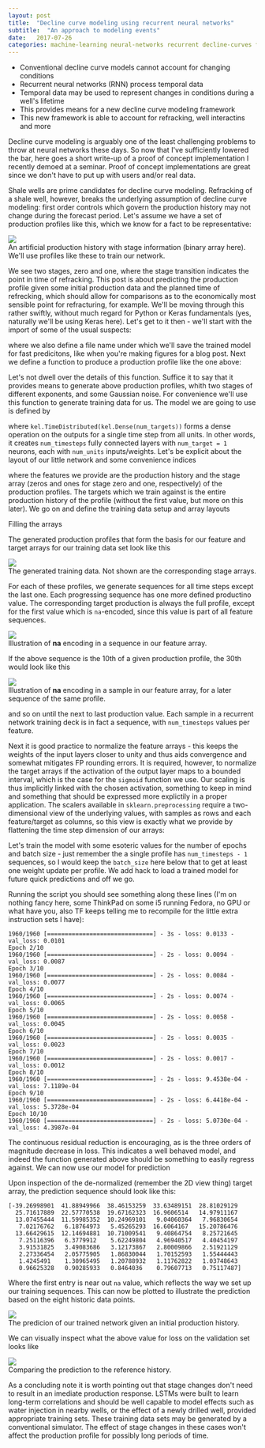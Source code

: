 ```yaml
---
layout: post
title:  "Decline curve modeling using recurrent neural networks"
subtitle:  "An approach to modeling events"
date:   2017-07-26
categories: machine-learning neural-networks recurrent decline-curves fracking
---
```


- Conventional decline curve models cannot account for changing conditions
- Recurrent neural networks (RNN) process temporal data
- Temporal data may be used to represent changes in conditions during a well's lifetime
- This provides means for a new decline curve modeling framework
- This new framework is able to account for refracking, well interactins and more

Decline curve modeling is arguably one of the least challenging problems to throw at neural networks these days. So now that I've sufficiently lowered the bar, here goes a short write-up of a proof of concept implementation I recently demoed at a seminar. Proof of concept implementations are great since we don't have to put up with users and/or real data.

Shale wells are prime candidates for decline curve modeling. Refracking of a shale well, however, breaks the underlying assumption of decline curve modeling: first order controls which govern the production history may not change during the forecast period. Let's assume we have a set of production profiles like this, which we know for a fact to be representative:

<div class="fig figcenter">
  <img src="/assets/profile_example.svg">
  <div class="figcaption">An artificial production history with stage information (binary array here). We'll use profiles like these to train our network.</div>
</div>

We see two stages, zero and one, where the stage transition indicates the point in time of refracking. 
This post is about predicting the production profile given some initial production data and the planned 
time of refrecking, which should allow for comparisons as to the economically most sensible point for refracturing, for example. We'll be moving through this rather swiftly, without much regard for Python or Keras fundamentals (yes, naturally we'll be using Keras here). Let's get to it then - we'll start with the import of some of the usual suspects:

<script src="https://gist.github.com/plang85/5b63fbd837b608ac3e50583ac2de1b63.js"></script>

where we also define a file name under which we'll save the trained model for fast predicitons, like when you're making figures for a blog post. Next we define a function to produce a production profile like the one above:

<script src="https://gist.github.com/plang85/845141802581bbad8117ade85b490883.js"></script>

Let's not dwell over the details of this function. Suffice it to say that it provides means to generate above 
production profiles, whith two stages of different exponents, and some Gaussian noise. For convenience 
we'll use this function to generate training data for us. The model we are going to use is defined by

<script src="https://gist.github.com/plang85/d0dab63233acc7775119283230c175c6.js"></script>

where `kel.TimeDistributed(kel.Dense(num_targets))` forms a dense operation on the outputs for a single time
step from all units. In other words, it creates `num_timesteps` fully connected layers with `num_target = 1` neurons, each with `num_units` inputs/weights. Let's be explicit about the layout of our little network and some convenience indices

<script src="https://gist.github.com/plang85/8ab00751dbc7a66cc3e477326392cd69.js"></script>

where the features we provide are the production history and the stage array (zeros and ones for stage zero and one, respectively) of the production profiles. The targets which we train against is the entire production history of the profile (without the first value, but more on this later). We go on and define the training data setup and array layouts

<script src="https://gist.github.com/plang85/23a8acee4ae83c87b6b831e3942b270e.js"></script>

Filling the arrays

<script src="https://gist.github.com/plang85/2fbeff720b23e6141887fbbc508baf28.js"></script>

The generated production profiles that form the basis for our feature and target arrays for our training data set look like this

<div class="fig figcenter">
  <img src="/assets/training_data.svg">
  <div class="figcaption">The generated training data. Not shown are the corresponding stage arrays.</div>
</div>

For each of these profiles, we generate sequences for all time steps except the last one. Each progressing sequence has one more defined productino value. The corresponding target production is always the full profile, except for the first value which is `na`-encoded, since this value is part of all feature sequences.

<div class="fig figcenter">
  <img src="/assets/seq010_data.svg">
  <div class="figcaption">Illustration of <b>na</b> encoding in a sequence in our feature array.</div>
</div>

If the above sequence is the 10th of a given production profile, the 30th would look like this

<div class="fig figcenter">
  <img src="/assets/seq030_data.svg">
  <div class="figcaption">Illustration of <b>na</b> encoding in a sample in our feature array, for a later sequence of the same profile.</div>
</div>

and so on until the next to last production value. Each sample in a recurrent network training deck is in fact a sequence, with `num_timesteps` values per feature.

Next it is good practice to normalize the feature arrays - this keeps the weights of the input layers closer to unity and thus aids convergence and somewhat mitigates FP rounding errors. It is required, however, to normalize the target arrays if the activation of the output layer maps to a bounded interval, which is the case for the `sigmoid` function we use. Our scaling is thus implicitly linked with the chosen activation, something to keep in mind and something that should be expressed more explictily in a proper application. The scalers available in `sklearn.preprocessing` require a two-dimensional view of the underlying values, with samples as rows and each feature/target as columns, so this view is exactly what we provide by flattening the time step dimension of our arrays:

<script src="https://gist.github.com/plang85/ad9f1bd7ba7dda5ddf6fb2874c85d35b.js"></script>

Let's train the model with some esoteric values for the number of epochs and batch size - just remember the a single profile has `num_timesteps - 1` sequences, so I would keep the `batch_size` here below that to get at least one weight update per profile. We add hack to load a trained model for future quick predictions and off we go.

<script src="https://gist.github.com/plang85/c7d8f7969920d53f7092e07d2bd6f6ac.js"></script>

Running the script you should see something along these lines (I'm on nothing fancy here, some ThinkPad on some i5 running Fedora, no GPU or what have you, also TF keeps telling me to recompile for the little extra instruction sets I have):

```
1960/1960 [==============================] - 3s - loss: 0.0133 - val_loss: 0.0101
Epoch 2/10
1960/1960 [==============================] - 2s - loss: 0.0094 - val_loss: 0.0087
Epoch 3/10
1960/1960 [==============================] - 2s - loss: 0.0084 - val_loss: 0.0077
Epoch 4/10
1960/1960 [==============================] - 2s - loss: 0.0074 - val_loss: 0.0065
Epoch 5/10
1960/1960 [==============================] - 2s - loss: 0.0058 - val_loss: 0.0045
Epoch 6/10
1960/1960 [==============================] - 2s - loss: 0.0035 - val_loss: 0.0023
Epoch 7/10
1960/1960 [==============================] - 2s - loss: 0.0017 - val_loss: 0.0012
Epoch 8/10
1960/1960 [==============================] - 2s - loss: 9.4538e-04 - val_loss: 7.1189e-04
Epoch 9/10
1960/1960 [==============================] - 2s - loss: 6.4418e-04 - val_loss: 5.3728e-04
Epoch 10/10
1960/1960 [==============================] - 2s - loss: 5.0730e-04 - val_loss: 4.3987e-04
```

The continuous residual reduction is encouraging, as is the three orders of magnitude decrease in loss. This indicates a well behaved model, and indeed the function generated above should be something to easily regress against. We can now use our model for prediction

<script src="https://gist.github.com/plang85/8722b3860b261a64816d40188193822b.js"></script>

Upon inspection of the de-normalized (remember the 2D view thing) target array, the prediction sequence should look like this:

```
[-39.26998901  41.88949966  38.46153259  33.63489151  28.81029129
  25.71617889  22.57770538  19.67162323  16.9606514   14.97911167
  13.07455444  11.59985352  10.24969101   9.04060364   7.96830654
   7.02176762   6.18764973   5.45265293  16.6064167   15.20786476
  13.66429615  12.14694881  10.71009541   9.40864754   8.25721645
   7.25116396   6.3779912    5.62249804   4.96940517   4.40454197
   3.91531825   3.49083686   3.12173867   2.80009866   2.51921129
   2.27336454   2.05775905   1.86830044   1.70152593   1.55444443
   1.4245491    1.30965495   1.20788932   1.11762822   1.03748643
   0.96625328   0.90285933   0.8464036    0.79607713   0.75117487]
```

Where the first entry is near out `na` value, which reflects the way we set up our training sequences. This can now be plotted to illustrate the prediction based on the eight historic data points.

<div class="fig figcenter">
  <img src="/assets/prediction_example.svg">
  <div class="figcaption">The predicion of our trained network given an initial production history.</div>
</div>

We can visually inspect what the above value for loss on the validation set looks like

<div class="fig figcenter">
  <img src="/assets/prediction_reference_example.svg">
  <div class="figcaption">Comparing the prediction to the reference history.</div>
</div>

As a concluding note it is worth pointing out that stage changes don't need to result in an imediate production response. LSTMs were built to learn long-term correlations and should be well capable to model effects such as water injection in nearby wells, or the effect of a newly drilled well, provided appropriate training sets. These training data sets may be generated by a conventional simulator. The effect of stage changes in these cases won't affect the production profile for possibly long periods of time.